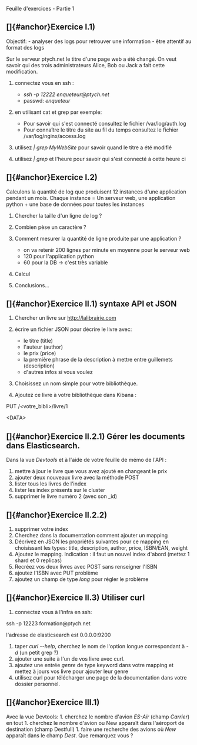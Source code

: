 Feuille d'exercices - Partie 1

[]{#anchor}Exercice I.1)
------------------------

Objectif: - analyser des logs pour retrouver une information - être
attentif au format des logs

Sur le serveur ptych.net le titre d'une page web a été changé. On veut
savoir qui des trois administrateurs Alice, Bob ou Jack a fait cette
modification.

1.  connectez vous en ssh :

    -   *ssh -p 12222 enqueteur\@ptych.net*
    -   passwd: *enqueteur*

2.  en utilisant cat et grep par exemple:

    -   Pour savoir qui s'est connecté consultez le fichier
        /var/log/auth.log
    -   Pour connaître le titre du site au fil du temps consultez le
        fichier /var/log/nginx/access.log

3.  utilisez *\| grep MyWebSite* pour savoir quand le titre a été
    modifié
4.  utilisez *\| grep* et l'heure pour savoir qui s'est connecté à cette
    heure ci

[]{#anchor}Exercice I.2)
------------------------

Calculons la quantité de log que produisent 12 instances d'une
application pendant un mois. Chaque instance = Un serveur web, une
application python + une base de données pour toutes les instances

1.  Chercher la taille d'un ligne de log ?
2.  Combien pèse un caractère ?
3.  Comment mesurer la quantité de ligne produite par une application ?

    -   on va retenir 200 lignes par minute en moyenne pour le serveur
        web
    -   120 pour l'application python
    -   60 pour la DB -\> c'est très variable

4.  Calcul
5.  Conclusions...

[]{#anchor}Exercice II.1) syntaxe API et JSON
---------------------------------------------

1.  Chercher un livre sur http://lalibrairie.com
2.  écrire un fichier JSON pour décrire le livre avec:

    -   le titre (title)
    -   l'auteur (author)
    -   le prix (price)
    -   la première phrase de la description à mettre entre guillemets
        (description)
    -   d'autres infos si vous voulez

3.  Choisissez un nom simple pour votre bibliothèque.
4.  Ajoutez ce livre à votre bibliothèque dans Kibana :

PUT /\<votre\_bibli\>/livre/1

\<DATA\>

[]{#anchor}Exercice II.2.1) Gérer les documents dans Elasticsearch.
-------------------------------------------------------------------

Dans la vue *Devtools* et à l'aide de votre feuille de mémo de l'API :

1.  mettre à jour le livre que vous avez ajouté en changeant le prix
2.  ajouter deux nouveaux livre avec la méthode POST
3.  lister tous les livres de l'index
4.  lister les index présents sur le cluster
5.  supprimer le livre numéro 2 (avec son \_id)

[]{#anchor}Exercice II.2.2)
---------------------------

1.  supprimer votre index
2.  Cherchez dans la documentation comment ajouter un mapping
3.  Décrivez en JSON les propriétés suivantes pour ce mapping en
    choisissant les types: title, description, author, price, ISBN/EAN,
    weight
4.  Ajoutez le mapping. Indication : il faut un nouvel index d'abord
    (mettez 1 shard et 0 replicas)
5.  Recréez vos deux livres avec POST sans renseigner l'ISBN
6.  ajoutez l'ISBN avec PUT problème
7.  ajoutez un champ de type *long* pour régler le problème

[]{#anchor}Exercice II.3) Utiliser curl
---------------------------------------

1.  connectez vous à l'infra en ssh:

ssh -p 12223 formation\@ptych.net

l'adresse de elasticsearch est 0.0.0.0:9200

1.  taper *curl \--help*, cherchez le nom de l'option longue
    correspondant à *-d* (un petit grep ?)
2.  ajouter une suite à l'un de vos livre avec curl.
3.  ajoutez une entrée *genre* de type keyword dans votre mapping et
    mettez à jours vos livre pour ajouter leur genre
4.  utilisez curl pour télécharger une page de la documentation dans
    votre dossier personnel.

[]{#anchor}Exercice III.1)
--------------------------

Avec la vue Devtools: 1. cherchez le nombre d'avion *ES-Air* (champ
*Carrier*) en tout 1. cherchez le nombre d'avion ou New apparaît dans
l'aéroport de destination (champ Destfull) 1. faire une recherche des
avions où *New* apparaît dans le champ *Dest*. Que remarquez vous ?
